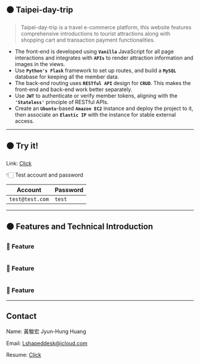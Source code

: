 ## 🟠 Taipei-day-trip

> Taipei-day-trip is a travel e-commerce platform, this website features comprehensive introductions to tourist attractions along with shopping cart and transaction payment functionalities.

- The front-end is developed using **`Vanilla`** JavaScript for all page interactions and integrates with **`APIs`** to render attraction information and images in the views.
- Use **`Python's Flask`** framework to set up routes, and build a **`MySQL`** database for keeping all the member data.
- The back-end routing uses **`RESTful API`** design for **`CRUD`**. This makes the front-end and back-end work better separately.
- Use **`JWT`** to authenticate or verify member tokens, aligning with the **`'Stateless'`** principle of RESTful APIs.
- Create an **`Ubuntu`**-based **`Amazon EC2`** instance and deploy the project to it, then associate an **`Elastic IP`** with the instance for stable external access.



---
## 🟠 Try it!

Link: [Click](http://54.65.60.124:3000/)

👇🏻 Test account and password

| Account          | Password |
| ---------------- | -------- |
| `test@test.com` | `test` |


---
## 🟠 Features and Technical Introduction

### **🔸 Feature**

#
### **🔸 Feature**

#
### **🔸 Feature**

***
## Contact

Name: 黃駿宏 Jyun-Hung Huang

Email: Lshapeddesk@icloud.com

Resume: [Click](https://www.cakeresume.com/jacey101)

